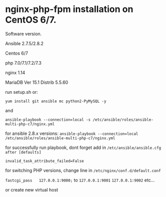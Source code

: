 # nginx-php-fpm installation on CentOS 6/7.

Software version.

Ansible 2.7.5/2.8.2

Centos 6/7

php 7.0/7.1/7.2/7.3

nginx 1.14

MariaDB Ver 15.1 Distrib 5.5.60


run setup.sh or: 

``` yum install git ansible mc python2-PyMySQL -y ```

and

``` ansible-playbook --connection=local -s /etc/ansible/roles/ansible-multi-php-c7/nginx.yml ```

for ansible 2.8.x versions: ``` ansible-playbook --connection=local /etc/ansible/roles/ansible-multi-php-c7/nginx.yml ```


for successfully run playbook, dont forget add in ```/etc/ansible/ansible.cfg after [defaults]```

```invalid_task_attribute_failed=False```


for switching PHP versions, change line in ```/etc/nginx/conf.d/default.conf```

``` fastcgi_pass   127.0.0.1:9000; ``` to ```127.0.0.1:9001``` ```127.0.0.1:9002``` etc...

or create new virtual host



